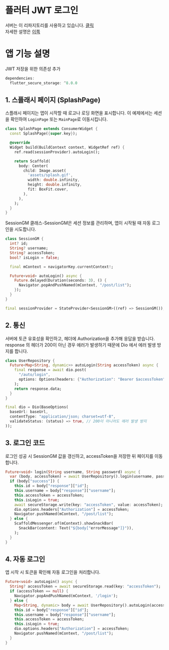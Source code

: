 # 플러터 JWT 로그인
서버는 이 리파지토리를 사용하고 있습니다.
[클릭](https://github.com/hyeji111544/spring-blog-rest-api)
<br>
자세한 설명은 [이쪽](https://inblog.ai/hj/jwt-로그인-하기2-31570)
# 앱 기능 설명
JWT 저장을 위한 의존성 추가
```dart
dependencies:
  flutter_secure_storage: ^8.0.0
```

## 1. 스플래시 페이지 (SplashPage)

스플래시 페이지는 앱이 시작할 때 로고나 로딩 화면을 표시합니다. 이 예제에서는 세션을 확인하여 `LoginPage` 또는 `MainPage`로 이동시킵니다.

```dart
class SplashPage extends ConsumerWidget {
  const SplashPage({super.key});

  @override
  Widget build(BuildContext context, WidgetRef ref) {
    ref.read(sessionProvider).autoLogin();

    return Scaffold(
      body: Center(
        child: Image.asset(
          'assets/splash.gif',
          width: double.infinity,
          height: double.infinity,
          fit: BoxFit.cover,
        ),
      ),
    );
  }
}
```
SessionGM 클래스-SessionGM은 세션 정보를 관리하며, 앱이 시작될 때 자동 로그인을 시도합니다.
```dart
class SessionGM {
  int? id;
  String? username;
  String? accessToken;
  bool? isLogin = false;

  final mContext = navigatorKey.currentContext!;

  Future<void> autoLogin() async {
    Future.delayed(Duration(seconds: 3), () {
      Navigator.popAndPushNamed(mContext, "/post/list");
    });
  }
}

final sessionProvider = StateProvider<SessionGM>((ref) => SessionGM());

```

## 2. 통신
서버에 토큰 유효성을 확인하고, 헤더에 Authorization을 추가해 응답을 받습니다.<br>
response 의 헤더가 200이 아닌 경우 에러가 발생하기 때문에 Dio 에서 에러 발생 방지를 합니다.

```dart
class UserRepository {
  Future<Map<String, dynamic>> autoLogin(String accessToken) async {
    final response = await dio.post(
      "/auto/login",
      options: Options(headers: {"Authorization": "Bearer $accessToken"}),
    );
    return response.data;
  }
}

final dio = Dio(BaseOptions(
  baseUrl: baseUrl,
  contentType: "application/json; charset=utf-8",
  validateStatus: (status) => true, // 200이 아니어도 에러 발생 방지
));

```

## 3. 로그인 코드
로그인 성공 시 SessionGM 값을 갱신하고, accessToken을 저장한 뒤 페이지를 이동합니다.
```dart
Future<void> login(String username, String password) async {
  var (body, accessToken) = await UserRepository().login(username, password);
  if (body["success"]) {
    this.id = body["response"]["id"];
    this.username = body["response"]["username"];
    this.accessToken = accessToken;
    this.isLogin = true;
    await secureStorage.write(key: "accessToken", value: accessToken);
    dio.options.headers["Authorization"] = accessToken;
    Navigator.pushNamed(mContext, "/post/list");
  } else {
    ScaffoldMessenger.of(mContext).showSnackBar(
      SnackBar(content: Text("${body["errorMessage"]}")),
    );
  }
}

```

## 4. 자동 로그인
앱 시작 시 토큰을 확인해 자동 로그인을 처리합니다.
```dart
Future<void> autoLogin() async {
  String? accessToken = await secureStorage.read(key: "accessToken");
  if (accessToken == null) {
    Navigator.popAndPushNamed(mContext, '/login');
  } else {
    Map<String, dynamic> body = await UserRepository().autoLogin(accessToken);
    this.id = body["response"]["id"];
    this.username = body["response"]["username"];
    this.accessToken = accessToken;
    this.isLogin = true;
    dio.options.headers["Authorization"] = accessToken;
    Navigator.pushNamed(mContext, "/post/list");
  }
}
```
